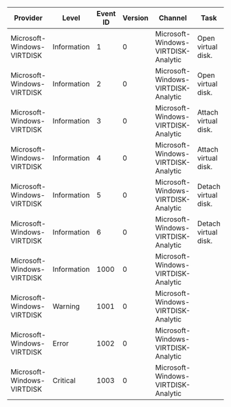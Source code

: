 Provider                    |  Level        |  Event ID  |  Version  |  Channel                              |  Task                  |  Opcode  |  Keyword  |  Message
----------------------------|---------------|------------|-----------|---------------------------------------|------------------------|----------|-----------|-------------------------------------------------------------------------
Microsoft-Windows-VIRTDISK  |  Information  |  1         |  0        |  Microsoft-Windows-VIRTDISK-Analytic  |  Open virtual disk.    |  Start   |           |  Opening backing store {VhdFileName} as type {VhdVirtualStorageType}.
Microsoft-Windows-VIRTDISK  |  Information  |  2         |  0        |  Microsoft-Windows-VIRTDISK-Analytic  |  Open virtual disk.    |  Stop    |           |  Opened backing store, returning handle {VhdHandle}, status {VhdStatus}.
Microsoft-Windows-VIRTDISK  |  Information  |  3         |  0        |  Microsoft-Windows-VIRTDISK-Analytic  |  Attach virtual disk.  |  Start   |           |  Attaching using handle {VhdHandle}.
Microsoft-Windows-VIRTDISK  |  Information  |  4         |  0        |  Microsoft-Windows-VIRTDISK-Analytic  |  Attach virtual disk.  |  Stop    |           |  Attached with status {VhdStatus}.
Microsoft-Windows-VIRTDISK  |  Information  |  5         |  0        |  Microsoft-Windows-VIRTDISK-Analytic  |  Detach virtual disk.  |  Start   |           |  Detaching using handle {VhdHandle}.
Microsoft-Windows-VIRTDISK  |  Information  |  6         |  0        |  Microsoft-Windows-VIRTDISK-Analytic  |  Detach virtual disk.  |  Stop    |           |  Detached with status {VhdStatus}.
Microsoft-Windows-VIRTDISK  |  Information  |  1000      |  0        |  Microsoft-Windows-VIRTDISK-Analytic  |                        |          |           |  {TraceData}
Microsoft-Windows-VIRTDISK  |  Warning      |  1001      |  0        |  Microsoft-Windows-VIRTDISK-Analytic  |                        |          |           |  {TraceData}
Microsoft-Windows-VIRTDISK  |  Error        |  1002      |  0        |  Microsoft-Windows-VIRTDISK-Analytic  |                        |          |           |  {TraceData}
Microsoft-Windows-VIRTDISK  |  Critical     |  1003      |  0        |  Microsoft-Windows-VIRTDISK-Analytic  |                        |          |           |  {TraceData}
